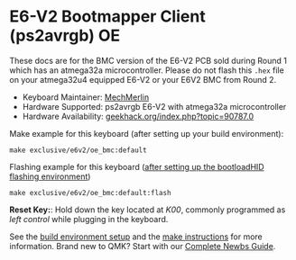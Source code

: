 # E6-V2 Bootmapper Client (ps2avrgb) OE

These docs are for the BMC version of the E6-V2 PCB sold during Round 1 which has an atmega32a microcontroller. Please do not flash this `.hex` file on your atmega32u4 equipped E6-V2 or your E6V2 BMC from Round 2. 

* Keyboard Maintainer: [MechMerlin](https://github.com/mechmerlin)
* Hardware Supported: ps2avrgb E6-V2 with atmega32a microcontroller
* Hardware Availability: [geekhack.org/index.php?topic=90787.0](https://geekhack.org/index.php?topic=90787.0)

Make example for this keyboard (after setting up your build environment):

    make exclusive/e6v2/oe_bmc:default

Flashing example for this keyboard ([after setting up the bootloadHID flashing environment](https://docs.qmk.fm/#/flashing_bootloadhid))

    make exclusive/e6v2/oe_bmc:default:flash

**Reset Key:**: Hold down the key located at *K00*, commonly programmed as *left control* while plugging in the keyboard. 

See the [build environment setup](https://docs.qmk.fm/#/getting_started_build_tools) and the [make instructions](https://docs.qmk.fm/#/getting_started_make_guide) for more information. Brand new to QMK? Start with our [Complete Newbs Guide](https://docs.qmk.fm/#/newbs).
